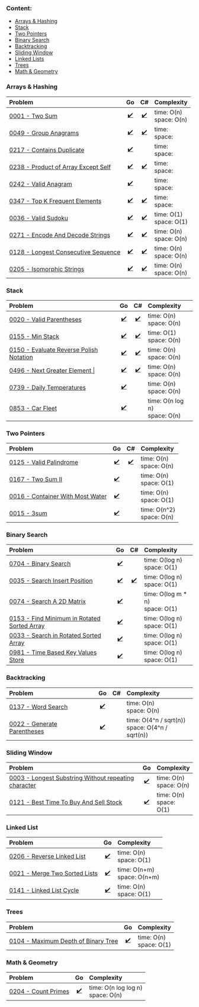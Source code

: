 ### Content:
- [Arrays & Hashing](#arrays--hashing)
- [Stack](#stack)
- [Two Pointers](#two-pointers)
- [Binary Search](#binary-search)
- [Backtracking](#backtracking)
- [Sliding Window](#sliding-window)
- [Linked Lists](#linked-list)
- [Trees](#trees)
- [Math & Geometry](#math--geometry)


### Arrays & Hashing

| Problem                                                                                                        |                       Go                        |                         C#                          | Complexity                 |  
|:---------------------------------------------------------------------------------------------------------------|:-----------------------------------------------:|:---------------------------------------------------:|:---------------------------|  
| [0001 - Two Sum](https://leetcode.com/problems/two-sum/)                                                       |           [✔️](./go/0001_two_sum.go)            |           [✔️](./csharp/0001-two-sum.cs)            | time: O(n) <br>space: O(n) |  
| [0049 - Group Anagrams](https://leetcode.com/problems/group-anagrams/)                                         |        [✔️](./go/0049_group_anagrams.go)        |        [✔️](./csharp/0049-group-anagrams.cs)        | time:  <br>space:          |  
| [0217 - Contains Duplicate](https://leetcode.com/problems/contains-duplicate/)                                 |      [✔️](./go/0217_contains_duplicate.go)      |                                                     | time:  <br>space:          |  
| [0238 - Product of Array Except Self](https://leetcode.com/problems/product-of-array-except-self/description/) | [✔️](./go/0238_product_of_array_except_self.go) | [✔️](./csharp/0238-product-of-array-except-self.cs) | time:  <br>space:          |  
| [0242 - Valid Anagram](https://leetcode.com/problems/valid-anagram/)                                           |        [✔️](./go/0242_valid_anagram.go)         |                                                     | time:  <br>space:          |  
| [0347 - Top K Frequent Elements](https://leetcode.com/problems/top-k-frequent-elements/)                       |   [✔️](./go/0347_top_k_frequent_elements.go)    |   [✔️](./csharp/0347-top-k-frequent-elements.cs)    | time:  <br>space:          |
| [0036 - Valid Sudoku](https://leetcode.com/problems/valid-sudoku/)                                             |         [✔️](./go/0036_valid_sudoku.go)         |         [✔️](./csharp/0036-valid-sudoku.cs)         | time: O(1) <br>space: O(1) |
| [0271 - Encode And Decode Strings](https://neetcode.io/problems/string-encode-and-decode/)                     |  [✔️](./go/0271_encode_and_decode_strings.go)   |  [✔️](./csharp/0271-encode-and-decode-strings.cs)   | time: O(n) <br>space: O(n) |
| [0128 - Longest Consecutive Sequence](https://leetcode.com/problems/longest-consecutive-sequence)              | [✔️](./go/0128_longest_consecutive_sequence.go) | [✔️](./csharp/0128-longest-consecutive-sequence.cs) | time: O(n) <br>space: O(n) |
| [0205 - Isomorphic Strings](https://leetcode.com/problems/isomorphic-strings/description/)                     |      [✔️](./go/0205_isomorphic_strings.go)      |      [✔️](./csharp/0205-isomorphic-strings.cs)      | time: O(n) <br>space: O(n) |


### Stack

| Problem                                                                                                    |                         Go                          |                           C#                            | Complexity                       |  
|:-----------------------------------------------------------------------------------------------------------|:---------------------------------------------------:|:-------------------------------------------------------:|:---------------------------------|  
| [0020 - Valid Parentheses](https://leetcode.com/problems/valid-parentheses)                                |        [✔️](./go/0020_valid_parentheses.go)         |        [✔️](./csharp/0020-valid-parentheses.cs)         | time: O(n) <br>space: O(n)       |
| [0155 - Min Stack](https://leetcode.com/problems/min-stack/)                                               |            [✔️](./go/0155_min_stack.go)             |            [✔️](./csharp/0155-min-stack.cs)             | time: O(1) <br>space: O(n)       |
| [0150 - Evaluate Reverse Polish Notation](https://leetcode.com/problems/evaluate-reverse-polish-notation/) | [✔️](./go/0150_evaluate_reverse_polish_notation.go) | [✔️](./csharp/0150-evaluate-reverse-polish-notation.cs) | time: O(n) <br>space: O(n)       |
| [0496 - Next Greater Element \|](https://leetcode.com/problems/next-greater-element-i/)                    |      [✔️](./go/0496_next_greater_element_I.go)      |      [✔️](./csharp/0496-next-greater-element-I.cs)      | time: O(n) <br>space: O(n)       |
| [0739 - Daily Temperatures](https://leetcode.com/problems/daily-temperatures/)                             |        [✔️](./go/0739_daily_temperatures.go)        |                                                         | time: O(n) <br>space: O(n)       |
| [0853 - Car Fleet](https://leetcode.com/problems/car-fleet/description/)                                   |            [✔️](./go/0853_car_fleet.go)             |                                                         | time: O(n log n) <br>space: O(n) |


### Two Pointers

| Problem                                                                                      |                      Go                      |                   C#                    | Complexity                   |  
|:---------------------------------------------------------------------------------------------|:--------------------------------------------:|:---------------------------------------:|:-----------------------------|  
| [0125 - Valid Palindrome](https://leetcode.com/problems/valid-palindrome/)                   |     [✔️](./go/0125_valid_palindrome.go)      | [✔️](./csharp/0125-valid-palindrome.cs) | time: O(n) <br>space: O(n)   |
| [0167 - Two Sum II](https://leetcode.com/problems/two-sum-ii-input-array-is-sorted)          |        [✔️](./go/0167_two_sum_II.go)         |                                         | time: O(n) <br>space: O(1)   |
| [0016 - Container With Most Water](https://leetcode.com/problems/container-with-most-water/) | [✔️](./go/0011_container_with_most_water.go) |                                         | time: O(n) <br>space: O(1)   |
| [0015 - 3sum](https://leetcode.com/problems/3sum/description/)                               |           [✔️](./go/0015_3sum.go)            |                                         | time: O(n^2) <br>space: O(n) |



### Binary Search

| Problem                                                                                                            |                           Go                            |                      C#                       | Complexity                         |  
|:-------------------------------------------------------------------------------------------------------------------|:-------------------------------------------------------:|:---------------------------------------------:|:-----------------------------------|  
| [0704 - Binary Search](https://leetcode.com/problems/binary-search/description/)                                   |            [✔️](./go/0704_binary_search.go)             |                                               | time: O(log n) <br>space: O(1)     |
| [0035 - Search Insert Position](https://leetcode.com/problems/search-insert-position)                              |        [✔️](./go/0035_search_insert_position.go)        | [✔️](./csharp/0035-search-insert-position.cs) | time: O(log n) <br>space: O(1)     |
| [0074 - Search A 2D Matrix](https://leetcode.com/problems/search-a-2d-matrix/description/)                         |          [✔️](./go/0074_search_a_2d_matrix.go)          |                                               | time: O(log m * n) <br>space: O(1) |
| [0153 - Find Minimum in Rotated Sorted Array](https://leetcode.com/problems/find-minimum-in-rotated-sorted-array/) | [✔️](./go/0153_find_minimum_in_rotated_sorted_array.go) |                                               | time: O(log n) <br>space: O(1)     |
| [0033 - Search in Rotated Sorted Array](https://leetcode.com/problems/search-in-rotated-sorted-array/description/) |       [✔️](./go/0033_search_in_rotated_array.go)        |                                               | time: O(log n) <br>space: O(1)     |
| [0981 - Time Based Key Values Store](https://leetcode.com/problems/time-based-key-value-store/description/)        |      [✔️](./go/0981_time_based_key_value_store.go)      |                                               | time: O(log n) <br>space: O(1)     |

### Backtracking

| Problem                                                                                        |                   Go                    | C# | Complexity                                         |  
|:-----------------------------------------------------------------------------------------------|:---------------------------------------:|:--:|:---------------------------------------------------|  
| [0137 - Word Search](https://leetcode.com/problems/word-search)                                |     [✔️](./go/0137_word_search.go)      |    | time: O(n) <br>space: O(n)                         |
| [0022 - Generate Parentheses](https://leetcode.com/problems/generate-parentheses/description/) | [✔️](./go/0022_generate_parentheses.go) |    | time: O(4^n / sqrt(n)) <br>space: O(4^n / sqrt(n)) |



### Sliding Window

| Problem                                                                                                                                           |                                Go                                 | Complexity                 |  
|:--------------------------------------------------------------------------------------------------------------------------------------------------|:-----------------------------------------------------------------:|:---------------------------|  
| [0003 - Longest Substring Without repeating character](https://leetcode.com/problems/longest-substring-without-repeating-characters/description/) | [✔️](./go/0003_longest_substring_without_repeating_characters.go) | time: O(n) <br>space: O(n) |
| [0121 - Best Time To Buy And Sell Stock](https://leetcode.com/problems/best-time-to-buy-and-sell-stock/description/)                              |        [✔️](./go/0121_best_time_to_buy_and_sell_stock.go)         | time: O(n) <br>space: O(1) |


### Linked List

| Problem                                                                                            |                    Go                     | Complexity                     |  
|:---------------------------------------------------------------------------------------------------|:-----------------------------------------:|:-------------------------------|  
| [0206 - Reverse Linked List](https://leetcode.com/problems/reverse-linked-list/description/)       |  [✔️](./go/0206_reverse_linked_list.go)   | time: O(n) <br>space: O(1)     |
| [0021 - Merge Two Sorted Lists](https://leetcode.com/problems/merge-two-sorted-lists/description/) | [✔️](./go/0021_merge_two_sorted_lists.go) | time: O(n+m) <br>space: O(n+m) |
| [0141 - Linked List Cycle](https://leetcode.com/problems/linked-list-cycle/description/)           |   [✔️](./go/0141_linked_list_cycle.go)    | time: O(n) <br>space: O(1)     |

### Trees

| Problem                                                                                            |                       Go                        | Complexity                 |  
|:---------------------------------------------------------------------------------------------------|:-----------------------------------------------:|:---------------------------|  
| [0104 - Maximum Depth of Binary Tree](https://leetcode.com/problems/maximum-depth-of-binary-tree/) | [✔️](./go/0104_maximum_depth_of_binary_tree.go) | time: O(n) <br>space: O(1) |


### Math & Geometry

| Problem                                                                            |               Go                | Complexity                           |  
|:-----------------------------------------------------------------------------------|:-------------------------------:|:-------------------------------------|  
| [0204 - Count Primes](https://leetcode.com/problems/maximum-depth-of-binary-tree/) | [✔️](./go/0204_count_primes.go) | time: O(n log log n) <br>space: O(n) |

